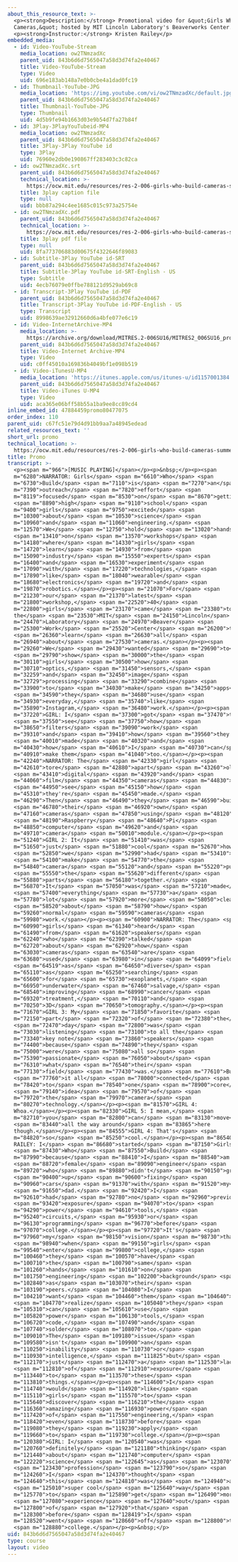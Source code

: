 ```yaml
---
about_this_resource_text: >-
  <p><strong>Description:</strong> Promotional video for &quot;Girls Who Build
  Cameras,&quot; hosted by MIT Lincoln Laboratory's Beaverworks Center.</p>
  <p><strong>Instructor:</strong> Kristen Railey</p>
embedded_media:
  - id: Video-YouTube-Stream
    media_location: ow2TNmzadXc
    parent_uid: 843b6d6d7565047a58d3d74fa2e40467
    title: Video-YouTube-Stream
    type: Video
    uid: 696e183ab148a7e0b0cbe4a1dad0fc19
  - id: Thumbnail-YouTube-JPG
    media_location: 'https://img.youtube.com/vi/ow2TNmzadXc/default.jpg'
    parent_uid: 843b6d6d7565047a58d3d74fa2e40467
    title: Thumbnail-YouTube-JPG
    type: Thumbnail
    uid: 4d5b9fe94b1663d03e9b54d7fa27b84f
  - id: 3Play-3PlayYouTubeid-MP4
    media_location: ow2TNmzadXc
    parent_uid: 843b6d6d7565047a58d3d74fa2e40467
    title: 3Play-3Play YouTube id
    type: 3Play
    uid: 76960e2db0e190867ff283403c3c82ca
  - id: ow2TNmzadXc.srt
    parent_uid: 843b6d6d7565047a58d3d74fa2e40467
    technical_location: >-
      https://ocw.mit.edu/resources/res-2-006-girls-who-build-cameras-summer-2016/host-your-own-workshop/promo/ow2TNmzadXc.srt
    title: 3play caption file
    type: null
    uid: bbb87a294c4ee1685c015c973a25754e
  - id: ow2TNmzadXc.pdf
    parent_uid: 843b6d6d7565047a58d3d74fa2e40467
    technical_location: >-
      https://ocw.mit.edu/resources/res-2-006-girls-who-build-cameras-summer-2016/host-your-own-workshop/promo/ow2TNmzadXc.pdf
    title: 3play pdf file
    type: null
    uid: 8fa773706883d00675f4322646f89083
  - id: Subtitle-3Play YouTube id-SRT
    parent_uid: 843b6d6d7565047a58d3d74fa2e40467
    title: Subtitle-3Play YouTube id-SRT-English - US
    type: Subtitle
    uid: 4ecb76079e0ffbe788121d9529ab69c8
  - id: Transcript-3Play YouTube id-PDF
    parent_uid: 843b6d6d7565047a58d3d74fa2e40467
    title: Transcript-3Play YouTube id-PDF-English - US
    type: Transcript
    uid: 8998639ae32912660d6a4bfe077e6c19
  - id: Video-InternetArchive-MP4
    media_location: >-
      https://archive.org/download/MITRES.2-006SU16/MITRES2_006SU16_promo_300k.mp4
    parent_uid: 843b6d6d7565047a58d3d74fa2e40467
    title: Video-Internet Archive-MP4
    type: Video
    uid: c0ff45010a169836b4049bf1e098b519
  - id: Video-iTunesU-MP4
    media_location: 'https://itunes.apple.com/us/itunes-u/id1157001384'
    parent_uid: 843b6d6d7565047a58d3d74fa2e40467
    title: Video-iTunes U-MP4
    type: Video
    uid: aca365e06bff58b55a1ba9ee8cc89cd4
inline_embed_id: 47884459promo80477075
order_index: 110
parent_uid: c67fc51e79d4d91bb9aa7a48945edead
related_resources_text: ''
short_url: promo
technical_location: >-
  https://ocw.mit.edu/resources/res-2-006-girls-who-build-cameras-summer-2016/host-your-own-workshop/promo
title: Promo
transcript: >-
  <p><span m="966">[MUSIC PLAYING]</span></p><p>&nbsp;</p><p><span
  m="6280">NARRATOR: Girls</span> <span m="6610">Who</span> <span
  m="6730">Build</span> <span m="7110">is</span> <span m="7270">an</span> <span
  m="7390">outreach</span> <span m="7820">effort</span> <span
  m="8119">focused</span> <span m="8530">on</span> <span m="8670">getting</span>
  <span m="8890">high</span> <span m="9110">school</span> <span
  m="9400">girls</span> <span m="9750">excited</span> <span
  m="10300">about</span> <span m="10530">science</span> <span
  m="10960">and</span> <span m="11060">engineering.</span> <span
  m="12570">We</span> <span m="12750">hold</span> <span m="13020">hands</span>
  <span m="13410">on</span> <span m="13570">workshops</span> <span
  m="14180">where</span> <span m="14330">girls</span> <span
  m="14720">learn</span> <span m="14930">from</span> <span
  m="15090">industry</span> <span m="15550">experts</span> <span
  m="16400">and</span> <span m="16530">experiment</span> <span
  m="17090">with</span> <span m="17220">technologies,</span> <span
  m="17890">like</span> <span m="18040">wearable</span> <span
  m="18680">electronics</span> <span m="19720">and</span> <span
  m="19870">robotics.</span></p><p><span m="21070">For</span> <span
  m="21230">our</span> <span m="21370">latest</span> <span
  m="21800">workshop,</span> <span m="22520">40</span> <span
  m="22800">girls</span> <span m="23170">came</span> <span m="23380">to
  the</span> <span m="23530">MIT</span> <span m="24150">Lincoln</span> <span
  m="24470">Laboratory</span> <span m="24970">Beaver</span> <span
  m="25300">Work</span> <span m="25520">Center</span> <span m="26200">to</span>
  <span m="26360">learn</span> <span m="26630">all</span> <span
  m="26940">about</span> <span m="27530">cameras.</span></p><p><span
  m="29260">We</span> <span m="29430">wanted</span> <span m="29690">to</span>
  <span m="29790">show</span> <span m="30000">the</span> <span
  m="30110">girls</span> <span m="30500">how</span> <span
  m="30710">optics,</span> <span m="31450">sensors,</span> <span
  m="32259">and</span> <span m="32450">image</span> <span
  m="32729">processing</span> <span m="33290">combine</span> <span
  m="33900">to</span> <span m="34030">make</span> <span m="34250">apps</span>
  <span m="34590">they</span> <span m="34680">use</span> <span
  m="34930">everyday,</span> <span m="35740">like</span> <span
  m="35890">Instagram,</span> <span m="36480">work.</span></p><p><span
  m="37220">GIRL: I</span> <span m="37300">got</span> <span m="37470">to</span>
  <span m="37550">see</span> <span m="37750">how</span> <span
  m="38650">filters</span> <span m="39090">work</span> <span
  m="39310">and</span> <span m="39410">how</span> <span m="39560">they're</span>
  <span m="40010">made</span> <span m="40320">and</span> <span
  m="40430">how</span> <span m="40610">I</span> <span m="40730">can</span> <span
  m="40910">make them</span> <span m="41040">too.</span></p><p><span
  m="42240">NARRATOR: The</span> <span m="42330">girl</span> <span
  m="42610">tore</span> <span m="42880">apart</span> <span m="43260">old</span>
  <span m="43410">digital</span> <span m="43920">and</span> <span
  m="44060">film</span> <span m="44350">cameras</span> <span m="44830">to</span>
  <span m="44950">see</span> <span m="45150">how</span> <span
  m="45310">they're</span> <span m="45450">made.</span> <span
  m="46290">Then</span> <span m="46490">they</span> <span m="46590">built</span>
  <span m="46780">their</span> <span m="46920">own</span> <span
  m="47160">cameras</span> <span m="47850">using</span> <span m="48120">a</span>
  <span m="48190">Raspberry</span> <span m="48640">Pi</span> <span
  m="48850">computer</span> <span m="49620">and</span> <span
  m="49710">camera</span> <span m="50010">module.</span></p><p><span
  m="51240">GIRL 2: It</span> <span m="51410">was</span> <span
  m="51650">just</span> <span m="51880">cool</span> <span m="52670">how</span>
  <span m="52850">we</span> <span m="52990">had</span> <span m="53410">to</span>
  <span m="54100">make</span> <span m="54770">the</span> <span
  m="54840">camera</span> <span m="55120">and</span> <span m="55220">put</span>
  <span m="55550">the</span> <span m="55620">different</span> <span
  m="55880">parts</span> <span m="56180">together.</span> <span
  m="56870">It</span> <span m="57050">was</span> <span m="57210">made</span>
  <span m="57400">everything</span> <span m="57730">a</span> <span
  m="57780">lot</span> <span m="57920">more</span> <span m="58050">clear</span>
  <span m="58520">about</span> <span m="58790">how</span> <span
  m="59260">normal</span> <span m="59590">cameras</span> <span
  m="59980">work.</span></p><p><span m="60900">NARRATOR: The</span> <span
  m="60990">girls</span> <span m="61340">heard</span> <span
  m="61490">from</span> <span m="61620">speakers</span> <span
  m="62240">who</span> <span m="62390">talked</span> <span
  m="62720">about</span> <span m="62920">how</span> <span
  m="63030">cameras</span> <span m="63540">are</span> <span
  m="63680">used</span> <span m="63980">in</span> <span m="64099">fields</span>
  <span m="64519">as</span> <span m="64650">diverse</span> <span
  m="65110">as</span> <span m="65250">searching</span> <span
  m="65600">for</span> <span m="65730">exoplanets,</span> <span
  m="66950">underwater</span> <span m="67460">salvage,</span> <span
  m="68540">improving</span> <span m="68990">cancer</span> <span
  m="69320">treatment,</span> <span m="70110">and</span> <span
  m="70250">3D</span> <span m="70650">tomography.</span></p><p><span
  m="71670">GIRL 3: My</span> <span m="71850">favorite</span> <span
  m="72150">part</span> <span m="72320">of</span> <span m="72380">the</span>
  <span m="72470">day</span> <span m="72800">was</span> <span
  m="73030">listening</span> <span m="73100">to all the</span> <span
  m="73340">key note</span> <span m="73860">speakers</span> <span
  m="74400">because</span> <span m="74890">they</span> <span
  m="75000">were</span> <span m="75080">all so</span> <span
  m="75390">passionate</span> <span m="76050">about</span> <span
  m="76310">what</span> <span m="76540">their</span> <span
  m="77130">field</span> <span m="77430">was.</span> <span m="77610">But</span>
  <span m="77760">it all</span> <span m="78000">connected</span> <span
  m="78420">to</span> <span m="78540">one</span> <span m="78900">core</span>
  <span m="79140">idea</span> <span m="79570">of</span> <span
  m="79720">the</span> <span m="79970">camera</span> <span
  m="80270">technology.</span></p><p><span m="81570">GIRL 4:
  Whoa.</span></p><p><span m="82330">GIRL 5: I mean,</span> <span
  m="82710">you</span> <span m="82800">can</span> <span m="83130">move</span>
  <span m="83440">all the way around</span> <span m="83865">here
  though.</span></p><p><span m="84555">GIRL 4: That's</span> <span
  m="84820">so</span> <span m="85250">cool.</span></p><p><span m="86540">KRISTEN
  RAILEY: I</span> <span m="86680">started</span> <span m="87150">Girls</span>
  <span m="87430">Who</span> <span m="87550">Build</span> <span
  m="87990">because</span> <span m="88410">I</span> <span m="88540">am a</span>
  <span m="88720">female</span> <span m="89090">engineer</span> <span
  m="89720">who</span> <span m="89880">didn't</span> <span m="90150">grow</span>
  <span m="90400">up</span> <span m="90600">fixing</span> <span
  m="90960">cars</span> <span m="91370">with</span> <span m="91520">my</span>
  <span m="91650">dad.</span> <span m="92420">I</span> <span
  m="92610">had</span> <span m="92780">no</span> <span m="92960">previous</span>
  <span m="93420">exposure</span> <span m="94070">to</span> <span
  m="94290">power</span> <span m="94610">tools,</span> <span
  m="95240">circuits,</span> <span m="95930">or</span> <span
  m="96130">programming</span> <span m="96770">before</span> <span
  m="97070">college.</span></p><p><span m="97720">It's</span> <span
  m="97960">my</span> <span m="98150">vision</span> <span m="98730">that</span>
  <span m="98940">when</span> <span m="99150">girls</span> <span
  m="99540">enter</span> <span m="99800">college,</span> <span
  m="100460">they</span> <span m="100570">have</span> <span
  m="100710">the</span> <span m="100790">same</span> <span
  m="101260">hands</span> <span m="101610">on</span> <span
  m="101750">engineering</span> <span m="102200">background</span> <span
  m="102840">as</span> <span m="103070">their</span> <span
  m="103190">peers.</span> <span m="104080">I</span> <span
  m="104210">want</span> <span m="104460">them</span> <span m="104640">to</span>
  <span m="104770">realize</span> <span m="105040">they</span> <span
  m="105310">can</span> <span m="105610">use</span> <span
  m="105820">power</span> <span m="106130">tools,</span> <span
  m="106720">code,</span> <span m="107490">and</span> <span
  m="107740">solder</span> <span m="108070">too.</span> <span
  m="109010">The</span> <span m="109180">issue</span> <span
  m="109580">isn't</span> <span m="109900">an</span> <span
  m="110250">inability</span> <span m="110730">or</span> <span
  m="110930">intelligence,</span> <span m="111825">but</span> <span
  m="112170">just</span> <span m="112470">a</span> <span m="112530">lack</span>
  <span m="112810">of</span> <span m="112910">exposure</span> <span
  m="113440">to</span> <span m="113570">these</span> <span
  m="113810">things.</span></p><p><span m="114600">I</span> <span
  m="114740">would</span> <span m="114920">like</span> <span
  m="115110">girls</span> <span m="115570">to</span> <span
  m="115640">discover</span> <span m="116210">the</span> <span
  m="116360">amazing</span> <span m="116930">power</span> <span
  m="117420">of</span> <span m="117550">engineering,</span> <span
  m="118420">even</span> <span m="118730">before</span> <span
  m="119080">they</span> <span m="119230">apply</span> <span
  m="119660">to</span> <span m="119730">college.</span></p><p><span
  m="120380">GIRL: I</span> <span m="120540">was</span> <span
  m="120760">definitely</span> <span m="121180">thinking</span> <span
  m="121440">about</span> <span m="121740">computer</span> <span
  m="122220">science</span> <span m="122645">as</span> <span m="123070">a</span>
  <span m="123430">profession</span> <span m="123790">so</span> <span
  m="124260">I</span> <span m="124370">thought</span> <span
  m="124640">this</span> <span m="124810">was</span> <span m="124940">a</span>
  <span m="125010">super cool</span> <span m="125640">way</span> <span
  m="125770">to</span> <span m="125890">get</span> <span m="126490">more</span>
  <span m="127080">experience</span> <span m="127640">out</span> <span
  m="127800">of</span> <span m="127920">that</span> <span
  m="128300">before</span> <span m="128419">I</span> <span
  m="128520">went</span> <span m="128660">off</span> <span m="128800">to</span>
  <span m="128880">college.</span></p><p>&nbsp;</p>
uid: 843b6d6d7565047a58d3d74fa2e40467
type: course
layout: video
---
```

